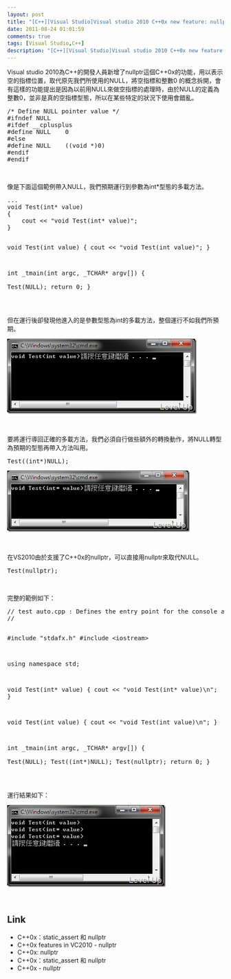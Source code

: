 ```yaml
---
layout: post
title: "[C++][Visual Studio]Visual studio 2010 C++0x new feature: nullptr"
date: 2011-08-24 01:01:59
comments: true
tags: [Visual Studio,C++]
description: "[C++][Visual Studio]Visual studio 2010 C++0x new feature: nullptr"
---
```

<p>
	Visual studio 2010為C++的開發人員新增了nullptr這個C++0x的功能，用以表示空的指標位置，取代原先我們所使用的NULL，將空指標和整數0 的概念拆開，會有這樣的功能提出是因為以前用NULL來做空指標的處理時，由於NULL的定義為整數0，並非是真的空指標型態，所以在某些特定的狀況下使用會錯亂。</p>
<div class="wlWriterSmartContent" id="scid:812469c5-0cb0-4c63-8c15-c81123a09de7:f4650509-722b-4006-9676-bd7d8f15c18d" style="padding-bottom: 0px; margin: 0px; padding-left: 0px; padding-right: 0px; display: inline; float: none; padding-top: 0px">
	<pre class="c" name="code">
/* Define NULL pointer value */
#ifndef NULL
#ifdef __cplusplus
#define NULL    0
#else
#define NULL    ((void *)0)
#endif
#endif</pre>
</div>
<p>
	 </p>
<p>
	像是下面這個範例帶入NULL，我們預期運行到參數為int*型態的多載方法。</p>
<div class="wlWriterSmartContent" id="scid:812469c5-0cb0-4c63-8c15-c81123a09de7:4d4a3343-ffe7-48c6-8172-3ca130c2eedd" style="padding-bottom: 0px; margin: 0px; padding-left: 0px; padding-right: 0px; display: inline; float: none; padding-top: 0px">
	<pre class="c" name="code">
...
void Test(int* value)
{
	cout &lt;&lt; "void Test(int* value)";
}

void Test(int value)
{
	cout &lt;&lt; "void Test(int value)";
}

int _tmain(int argc, _TCHAR* argv[])
{	
	Test(NULL);
	return 0;
}</pre>
</div>
<p>
	 </p>
<p>
	但在運行後卻發現他進入的是參數型態為int的多載方法，整個運行不如我們所預期。</p>
<p>
	<img alt="image" border="0" height="175" src="\images\posts\34077\image_thumb.png" style="border-bottom: 0px; border-left: 0px; border-top: 0px; border-right: 0px" width="441" /></p>
<p>
	 </p>
<p>
	要將運行導回正確的多載方法，我們必須自行做些額外的轉換動作，將NULL轉型為預期的型態再帶入方法叫用。</p>
<div class="wlWriterSmartContent" id="scid:812469c5-0cb0-4c63-8c15-c81123a09de7:fed67ec7-1c87-4a59-80d7-3dc05a374a4b" style="padding-bottom: 0px; margin: 0px; padding-left: 0px; padding-right: 0px; display: inline; float: none; padding-top: 0px">
	<pre class="c" name="code">
Test((int*)NULL);</pre>
</div>
<p>
	<img alt="image" border="0" height="143" src="\images\posts\34077\image_thumb_1.png" style="border-bottom: 0px; border-left: 0px; border-top: 0px; border-right: 0px" width="425" /></p>
<p>
	 </p>
<p>
	在VS2010由於支援了C++0x的nullptr，可以直接用nullptr來取代NULL。</p>
<div class="wlWriterSmartContent" id="scid:812469c5-0cb0-4c63-8c15-c81123a09de7:5bb05626-7396-4a22-b08d-0aa44599d59f" style="padding-bottom: 0px; margin: 0px; padding-left: 0px; padding-right: 0px; display: inline; float: none; padding-top: 0px">
	<pre class="c" name="code">
Test(nullptr);</pre>
</div>
<p>
	 </p>
<p>
	完整的範例如下：</p>
<div class="wlWriterSmartContent" id="scid:812469c5-0cb0-4c63-8c15-c81123a09de7:fbebf8b6-6dc2-412c-a654-2208cedd95cb" style="padding-bottom: 0px; margin: 0px; padding-left: 0px; padding-right: 0px; display: inline; float: none; padding-top: 0px">
	<pre class="c" name="code">
// test auto.cpp : Defines the entry point for the console application.
//

#include "stdafx.h"
#include &lt;iostream&gt;

using namespace std;

void Test(int* value)
{
	cout &lt;&lt; "void Test(int* value)\n";
}

void Test(int value)
{
	cout &lt;&lt; "void Test(int value)\n";
}

int _tmain(int argc, _TCHAR* argv[])
{	
	Test(NULL);
	Test((int*)NULL);
	Test(nullptr);
	return 0;
}</pre>
</div>
<p>
	 </p>
<p>
	運行結果如下：</p>
<p>
	<img alt="image" border="0" height="191" src="\images\posts\34077\image_thumb_2.png" style="border-bottom: 0px; border-left: 0px; border-top: 0px; border-right: 0px" width="369" /></p>
<p>
	 </p>
<h2>
	Link</h2>
<ul>
	<li>
		C++0x：static_assert 和 nullptr</li>
	<li>
		C++0x features in VC2010 - nullptr</li>
	<li>
		C++0x: nullptr</li>
	<li>
		C++0x：static_assert 和 nullptr</li>
	<li>
		C++0x - nullptr</li>
</ul>
